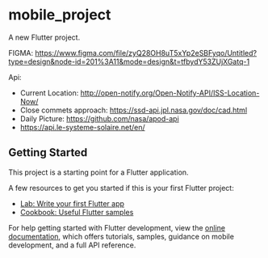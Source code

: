 # mobile_project

A new Flutter project.

FIGMA: https://www.figma.com/file/zyQ28OH8uT5xYp2eSBFyqo/Untitled?type=design&node-id=201%3A11&mode=design&t=tfbydY53ZUjXGatq-1

Api:
- Current Location: http://open-notify.org/Open-Notify-API/ISS-Location-Now/
- Close commets approach: https://ssd-api.jpl.nasa.gov/doc/cad.html
- Daily Picture: https://github.com/nasa/apod-api
- https://api.le-systeme-solaire.net/en/

## Getting Started

This project is a starting point for a Flutter application.

A few resources to get you started if this is your first Flutter project:

- [Lab: Write your first Flutter app](https://docs.flutter.dev/get-started/codelab)
- [Cookbook: Useful Flutter samples](https://docs.flutter.dev/cookbook)

For help getting started with Flutter development, view the
[online documentation](https://docs.flutter.dev/), which offers tutorials,
samples, guidance on mobile development, and a full API reference.
